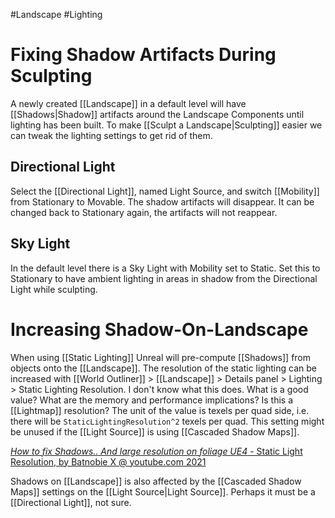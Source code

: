 #Landscape
#Lighting

# Fixing Shadow Artifacts During Sculpting
A newly created [[Landscape]] in a default level will have [[Shadows|Shadow]] artifacts around the Landscape Components until lighting has been built.
To make [[Sculpt a Landscape|Sculpting]] easier we can tweak the lighting settings to get rid of them.

## Directional Light

Select the [[Directional Light]], named Light Source, and switch [[Mobility]] from Stationary to Movable.
The shadow artifacts will disappear.
It can be changed back to Stationary again, the artifacts will not reappear.

## Sky Light

In the default level there is a Sky Light with Mobility set to Static.
Set this to Stationary to have ambient lighting in areas in shadow from the Directional Light while sculpting.


# Increasing Shadow-On-Landscape

When using [[Static Lighting]] Unreal will pre-compute [[Shadows]] from objects onto the [[Landscape]].
The resolution of the static lighting can be increased with [[World Outliner]] > [[Landscape]] > Details panel > Lighting > Static Lighting Resolution.
I don't know what this does.
What is a good value?
What are the memory and performance implications?
Is this a [[Lightmap]] resolution?
The unit of the value is texels per quad side, i.e. there will be `StaticLightingResolution^2` texels per quad.
This setting might be unused if the [[Light Source]] is using [[Cascaded Shadow Maps]].

[_How to fix Shadows.. And large resolution on foliage UE4_ - Static Light Resolution, by Batnobie X @ youtube.com 2021](https://youtu.be/w2FKHkW1XL8?t=43)

Shadows on [[Landscape]] is also affected by the [[Cascaded Shadow Maps]] settings on the [[Light Source|Light Source]].
Perhaps it must be a [[Directional Light]], not sure.

